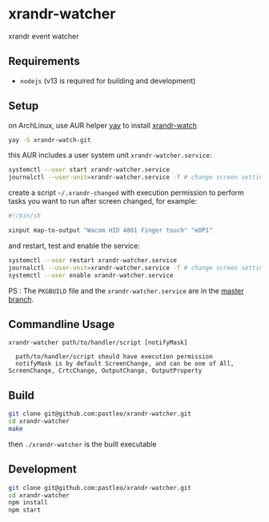 # xrandr-watcher
xrandr event watcher

## Requirements

* `nodejs` (v13 is required for building and development)

## Setup

on ArchLinux, use AUR helper [yay](https://github.com/Jguer/yay.git) to install [xrandr-watch](https://aur.archlinux.org/packages/xrandr-watch-git/)

```bash
yay -S xrandr-watch-git
```

this AUR includes a user system unit `xrandr-watcher.service`:

```bash
systemctl --user start xrandr-watcher.service
journalctl --user-unit=xrandr-watcher.service -f # change screen setting to see if it is working
```

create a script `~/.xrandr-changed` with execution permission to perform tasks you want to run after screen changed, for example:

```bash
#!/bin/sh

xinput map-to-output "Wacom HID 4861 Finger touch" "eDP1"
```

and restart, test and enable the service:

```bash
systemctl --user restart xrandr-watcher.service
journalctl --user-unit=xrandr-watcher.service -f # change screen setting to see if it is working
systemctl --user enable xrandr-watcher.service
```

PS : The `PKGBUILD` file and the `xrandr-watcher.service` are in the [master branch](https://github.com/pastleo/xrandr-watcher/tree/master).

## Commandline Usage

```
xrandr-watcher path/to/handler/script [notifyMask]

  path/to/handler/script should have execution permission
  notifyMask is by default ScreenChange, and can be one of All, ScreenChange, CrtcChange, OutputChange, OutputProperty
```

## Build

```bash
git clone git@github.com:pastleo/xrandr-watcher.git
cd xrandr-watcher
make
```

then `./xrandr-watcher` is the built executable

## Development

```bash
git clone git@github.com:pastleo/xrandr-watcher.git
cd xrandr-watcher
npm install
npm start
```
